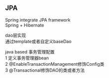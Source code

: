 ## JPA
Spring integrate JPA framework  
Spring + Hibernate  

dao层实现  
通过template或者自定义baseDao  

java based 事务管理配置  
1 定义事务管理器bean  
2 @EnableTransactionManagement修饰Config类  
3 @Transactional修饰DAO的类或者方法  


